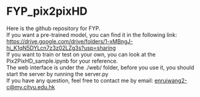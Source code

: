 # FYP_pix2pixHD
Here is the github repository for FYP.  
If you want a pre-trained model, you can find it in the following link:  
https://drive.google.com/drive/folders/1-xMBngJ-hi_K1qN5DYLcn7z3z02LZg3s?usp=sharing  
If you want to train or test on your own, you can look at the Pix2PixHD_sample.ipynb for your reference.  
The web interface is under the ./web/ folder, before you use it, you should start the server by running the server.py  
If you have any question, feel free to contact me by email: enruiwang2-c@my.cityu.edu.hk
